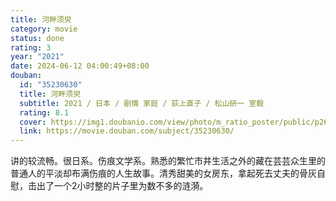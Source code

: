 ```yaml
---
title: 河畔须臾
category: movie
status: done
rating: 3
year: "2021"
date: 2024-06-12 04:00:49+08:00
douban:
  id: "35230630"
  title: 河畔须臾
  subtitle: 2021 / 日本 / 剧情 家庭 / 荻上直子 / 松山研一 室毅
  rating: 8.1
  cover: https://img1.doubanio.com/view/photo/m_ratio_poster/public/p2674237490.jpg
  link: https://movie.douban.com/subject/35230630/
---
```


讲的较流畅。很日系。伤痕文学系。熟悉的繁忙市井生活之外的藏在芸芸众生里的普通人的平淡却布满伤痕的人生故事。清秀甜美的女房东，拿起死去丈夫的骨灰自慰，击出了一个2小时整的片子里为数不多的涟漪。
